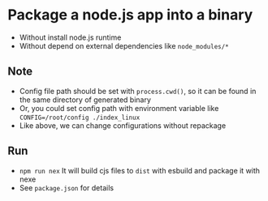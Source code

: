 # Package a node.js app into a binary

- Without install node.js runtime
- Without depend on external dependencies like `node_modules/*`

## Note

- Config file path should be set with `process.cwd()`, so it can be found in the same directory of generated binary
- Or, you could set config path with environment variable like `CONFIG=/root/config ./index_linux`
- Like above, we can change configurations without repackage

## Run

- `npm run nex` It will build cjs files to `dist` with esbuild and package it with nexe
- See `package.json` for details